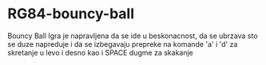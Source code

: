 # RG84-bouncy-ball
Bouncy Ball
Igra je napravljena da se ide u beskonacnost, da se ubrzava sto se duze napreduje i da se izbegavaju prepreke na komande 'a' i 'd' za skretanje u levo i desno kao i SPACE dugme za skakanje